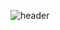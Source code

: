 ![header](https://capsule-render.vercel.app/api?type=waving&color=0:FFE4E1,100:FFB6C1&height=90&text=welcome%20to%20hyejin%20Github%20✨&fontSize=30&section=header&animation=fadeIn&fontAlignY=80&fontColor=AB47BC)
<!--
**qhj1019-hyejin/qhj1019-hyejin** is a ✨ _special_ ✨ repository because its `README.md` (this file) appears on your GitHub profile.

Here are some ideas to get you started:

- 🔭 I’m currently working on ...
- 🌱 I’m currently learning ...
- 👯 I’m looking to collaborate on ...
- 🤔 I’m looking for help with ...
- 💬 Ask me about ...
- 📫 How to reach me: ...
- 😄 Pronouns: ...
- ⚡ Fun fact: ...
-->
